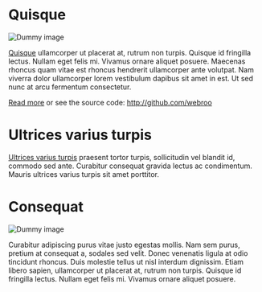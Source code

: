 # Quisque

![Dummy image](http://dummyimage.com/640x320/eaeaea/cccccc.gif)

[Quisque](#) ullamcorper ut placerat at, rutrum non turpis. Quisque id fringilla lectus. Nullam eget felis mi. Vivamus ornare aliquet posuere. Maecenas rhoncus quam vitae est rhoncus hendrerit ullamcorper ante volutpat. Nam viverra dolor ullamcorper lorem vestibulum dapibus sit amet in est. Ut sed nunc at arcu fermentum consectetur.

[Read more](#) or see the source code: http://github.com/webroo

# Ultrices varius turpis

[Ultrices varius turpis](#) praesent tortor turpis, sollicitudin vel blandit id, commodo sed ante. Curabitur consequat gravida lectus ac condimentum. Mauris ultrices varius turpis sit amet porttitor.

# Consequat

![Dummy image](http://dummyimage.com/640x320/eaeaea/cccccc.gif)

Curabitur adipiscing purus vitae justo egestas mollis. Nam sem purus, pretium at consequat a, sodales sed velit. Donec venenatis ligula at odio tincidunt rhoncus. Duis molestie tellus ut nisl interdum dignissim. Etiam libero sapien, ullamcorper ut placerat at, rutrum non turpis. Quisque id fringilla lectus. Nullam eget felis mi. Vivamus ornare aliquet posuere.
